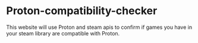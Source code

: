 # Proton-compatibility-checker
This website will use Proton and steam apis to confirm if games you have in your steam library are compatible with Proton.   
